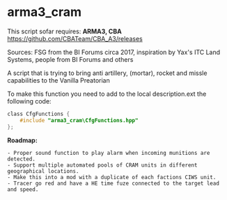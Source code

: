# arma3_cram

This script sofar requires: **ARMA3, CBA**
https://github.com/CBATeam/CBA_A3/releases

Sources: FSG from the BI Forums circa 2017, inspiration by Yax's ITC Land Systems, people from BI Forums and others

A script that is trying to bring anti artillery, (mortar), rocket and missle capabilities to the Vanilla Preatorian

To make this function you need to add to the local description.ext the following code:

```c
class CfgFunctions {
    #include "arma3_cram\CfgFunctions.hpp"
};
```

**Roadmap:**

```
- Proper sound function to play alarm when incoming munitions are detected.
- Support multiple automated pools of CRAM units in different geographical locations.
- Make this into a mod with a duplicate of each factions CIWS unit.
- Tracer go red and have a HE time fuze connected to the target lead and speed.
```